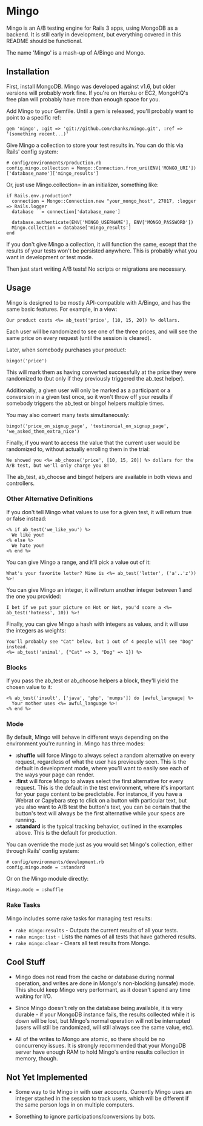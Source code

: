 # Mingo #

Mingo is an A/B testing engine for Rails 3 apps, using MongoDB as a backend. It is still early in development, but everything covered in this README should be functional.

The name 'Mingo' is a mash-up of A/Bingo and Mongo.

## Installation ##

First, install MongoDB. Mingo was developed against v1.6, but older versions will probably work fine. If you're on Heroku or EC2, MongoHQ's free plan will probably have more than enough space for you.

Add Mingo to your Gemfile. Until a gem is released, you'll probably want to point to a specific ref:

    gem 'mingo', :git => 'git://github.com/chanks/mingo.git', :ref => '(something recent...)'

Give Mingo a collection to store your test results in. You can do this via Rails' config system:

    # config/environments/production.rb
    config.mingo.collection = Mongo::Connection.from_uri(ENV['MONGO_URI'])['database_name']['mingo_results']

Or, just use Mingo.collection= in an initializer, something like:

    if Rails.env.production?
      connection = Mongo::Connection.new "your_mongo_host", 27017, :logger => Rails.logger
      database   = connection['database_name']

      database.authenticate(ENV['MONGO_USERNAME'], ENV['MONGO_PASSWORD'])
      Mingo.collection = database['mingo_results']
    end

If you don't give Mingo a collection, it will function the same, except that the results of your tests won't be persisted anywhere. This is probably what you want in development or test mode.

Then just start writing A/B tests! No scripts or migrations are necessary.

## Usage ##

Mingo is designed to be mostly API-compatible with A/Bingo, and has the same basic features. For example, in a view:

    Our product costs <%= ab_test('price', [10, 15, 20]) %> dollars.

Each user will be randomized to see one of the three prices, and will see the same price on every request (until the session is cleared).

Later, when somebody purchases your product:

    bingo!('price')

This will mark them as having converted successfully at the price they were randomized to (but only if they previously triggered the ab_test helper).

Additionally, a given user will only be marked as a participant or a conversion in a given test once, so it won't throw off your results if somebody triggers the ab_test or bingo! helpers multiple times.

You may also convert many tests simultaneously:

    bingo!('price_on_signup_page', 'testimonial_on_signup_page', 'we_asked_them_extra_nice')

Finally, if you want to access the value that the current user would be randomized to, without actually enrolling them in the trial:

    We showed you <%= ab_choose('price', [10, 15, 20]) %> dollars for the A/B test, but we'll only charge you 8!

The ab_test, ab_choose and bingo! helpers are available in both views and controllers.

### Other Alternative Definitions ###

If you don't tell Mingo what values to use for a given test, it will return true or false instead:

    <% if ab_test('we_like_you') %>
      We like you!
    <% else %>
      We hate you!
    <% end %>

You can give Mingo a range, and it'll pick a value out of it:

    What's your favorite letter? Mine is <%= ab_test('letter', ('a'..'z')) %>!

You can give Mingo an integer, it will return another integer between 1 and the one you provided:

    I bet if we put your picture on Hot or Not, you'd score a <%= ab_test('hotness', 10)) %>!

Finally, you can give Mingo a hash with integers as values, and it will use the integers as weights:

    You'll probably see "Cat" below, but 1 out of 4 people will see "Dog" instead.
    <%= ab_test('animal', {"Cat" => 3, "Dog" => 1}) %>

### Blocks ###

If you pass the ab_test or ab_choose helpers a block, they'll yield the chosen value to it:

    <% ab_test('insult', ['java', 'php', 'mumps']) do |awful_language| %>
      Your mother uses <%= awful_language %>!
    <% end %>

### Mode ###

By default, Mingo will behave in different ways depending on the environment you're running in. Mingo has three modes:

* **:shuffle** will force Mingo to always select a random alternative on every request, regardless of what the user has previously seen. This is the default in development mode, where you'll want to easily see each of the ways your page can render.
* **:first** will force Mingo to always select the first alternative for every request. This is the default in the test environment, where it's important for your page content to be predictable. For instance, if you have a Webrat or Capybara step to click on a button with particular text, but you also want to A/B test the button's text, you can be certain that the button's text will always be the first alternative while your specs are running.
* **:standard** is the typical tracking behavior, outlined in the examples above. This is the default for production.

You can override the mode just as you would set Mingo's collection, either through Rails' config system:

    # config/environments/development.rb
    config.mingo.mode = :standard

Or on the Mingo module directly:

    Mingo.mode = :shuffle

### Rake Tasks ###

Mingo includes some rake tasks for managing test results:

* `rake mingo:results` - Outputs the current results of all your tests.
* `rake mingo:list` - Lists the names of all tests that have gathered results.
* `rake mingo:clear` - Clears all test results from Mongo.

## Cool Stuff ##

* Mingo does not read from the cache or database during normal operation, and writes are done in Mongo's non-blocking (unsafe) mode. This should keep Mingo very performant, as it doesn't spend any time waiting for I/O.

* Since Mingo doesn't rely on the database being available, it is very durable - if your MongoDB instance fails, the results collected while it is down will be lost, but Mingo's normal operation will not be interrupted (users will still be randomized, will still always see the same value, etc).

* All of the writes to Mongo are atomic, so there should be no concurrency issues. It is strongly recommended that your MongoDB server have enough RAM to hold Mingo's entire results collection in memory, though.

## Not Yet Implemented ##

* Some way to tie Mingo in with user accounts. Currently Mingo uses an integer stashed in the session to track users, which will be different if the same person logs in on multiple computers.

* Something to ignore participations/conversions by bots.
